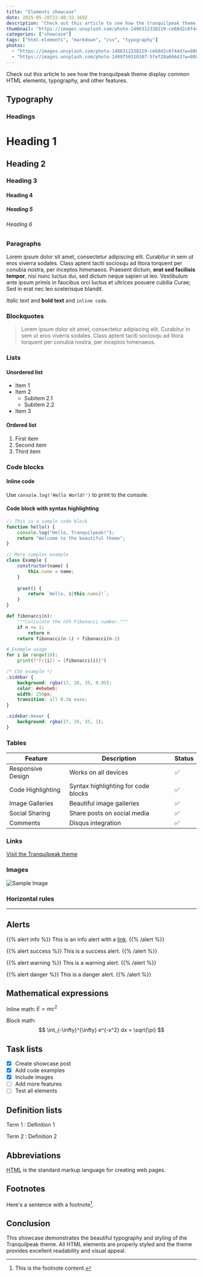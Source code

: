 ```yaml
---
title: "Elements showcase"
date: 2015-05-28T22:40:32.169Z
description: "Check out this article to see how the tranquilpeak theme display common HTML elements"
thumbnail: "https://images.unsplash.com/photo-1486312338219-ce68d2c6f44d?w=800&h=600&fit=crop"
categories: ["showcase"]
tags: ["html-elements", "markdown", "css", "typography"]
photos:
  - "https://images.unsplash.com/photo-1486312338219-ce68d2c6f44d?w=800&h=600&fit=crop"
  - "https://images.unsplash.com/photo-1499750310107-5fef28a66643?w=800&h=600&fit=crop"
---
```


Check out this article to see how the tranquilpeak theme display common HTML elements, typography, and other features.

## Typography

### Headings

# Heading 1
## Heading 2
### Heading 3
#### Heading 4
##### Heading 5
###### Heading 6

### Paragraphs

Lorem ipsum dolor sit amet, consectetur adipiscing elit. Curabitur in sem ut eros viverra sodales. Class aptent taciti sociosqu ad litora torquent per conubia nostra, per inceptos himenaeos. Praesent dictum, **erat sed facilisis tempor**, nisi nunc luctus dui, sed dictum neque sapien ut leo. Vestibulum ante ipsum primis in faucibus orci luctus et ultrices posuere cubilia Curae; Sed in erat nec leo scelerisque blandit.

*Italic text* and **bold text** and `inline code`.

### Blockquotes

> Lorem ipsum dolor sit amet, consectetur adipiscing elit. Curabitur in sem ut eros viverra sodales. Class aptent taciti sociosqu ad litora torquent per conubia nostra, per inceptos himenaeos.

### Lists

#### Unordered list

- Item 1
- Item 2
  - Subitem 2.1
  - Subitem 2.2
- Item 3

#### Ordered list

1. First item
2. Second item
3. Third item

### Code blocks

#### Inline code

Use `console.log('Hello World!')` to print to the console.

#### Code block with syntax highlighting

```javascript
// This is a sample code block
function hello() {
    console.log("Hello, Tranquilpeak!");
    return "Welcome to the beautiful theme";
}

// More complex example
class Example {
    constructor(name) {
        this.name = name;
    }
    
    greet() {
        return `Hello, ${this.name}!`;
    }
}
```

```python
def fibonacci(n):
    """Calculate the nth Fibonacci number."""
    if n <= 1:
        return n
    return fibonacci(n-1) + fibonacci(n-2)

# Example usage
for i in range(10):
    print(f"F({i}) = {fibonacci(i)}")
```

```css
/* CSS example */
.sidebar {
    background: rgba(17, 26, 35, 0.95);
    color: #ebebeb;
    width: 250px;
    transition: all 0.3s ease;
}

.sidebar:hover {
    background: rgba(17, 26, 35, 1);
}
```

### Tables

| Feature | Description | Status |
|---------|-------------|--------|
| Responsive Design | Works on all devices | ✅ |
| Code Highlighting | Syntax highlighting for code blocks | ✅ |
| Image Galleries | Beautiful image galleries | ✅ |
| Social Sharing | Share posts on social media | ✅ |
| Comments | Disqus integration | ✅ |

### Links

[Visit the Tranquilpeak theme](https://github.com/kakawait/hugo-tranquilpeak-theme)

### Images

![Sample Image](https://images.unsplash.com/photo-1486312338219-ce68d2c6f44d?w=800&h=600&fit=crop)

### Horizontal rules

---

## Alerts

{{% alert info %}}
This is an info alert with a [link](https://github.com/kakawait/hugo-tranquilpeak-theme).
{{% /alert %}}

{{% alert success %}}
This is a success alert.
{{% /alert %}}

{{% alert warning %}}
This is a warning alert.
{{% /alert %}}

{{% alert danger %}}
This is a danger alert.
{{% /alert %}}

## Mathematical expressions

Inline math: $E = mc^2$

Block math:
$$
\int_{-\infty}^{\infty} e^{-x^2} dx = \sqrt{\pi}
$$

## Task lists

- [x] Create showcase post
- [x] Add code examples
- [x] Include images
- [ ] Add more features
- [ ] Test all elements

## Definition lists

Term 1
: Definition 1

Term 2
: Definition 2

## Abbreviations

<abbr title="HyperText Markup Language">HTML</abbr> is the standard markup language for creating web pages.

## Footnotes

Here's a sentence with a footnote[^1].

[^1]: This is the footnote content.

## Conclusion

This showcase demonstrates the beautiful typography and styling of the Tranquilpeak theme. All HTML elements are properly styled and the theme provides excellent readability and visual appeal. 